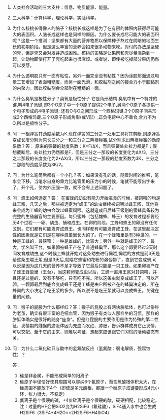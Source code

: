 1. 人类社会活动的三大支柱：信息、物质能源、能量。

2. 三大科学：计算科学，理论科学，实验科学。

3. 为什么核桃长得像人的脑子？核桃长成这样是为了在有限的体积内获得尽可能大的表面积。人脑长成这样也是同样的原因。为什么要长成尽可能大的表面积呢？这是一个推测：坚果都有大量的营养物质以保障种子熬过在阴暗的地面生长的初期阶段。但是这么丰富的营养会招来很多动物来吃。对付的办法是坚硬的壳，但是壳又会对发芽造成困难。核桃的策略是让果肉和壳尽量混杂到一起，让动物即使打开了壳吃起来也很麻烦。或者说，即使被吃掉部分果肉仍然可以发芽。

4. 为什么透明胶只有一面有粘性，另外一面完全没有粘性？因为涂胶那面通过电晕工艺增加了表面粗糙度，而另一面光滑，和胶黏剂之间的接合力小于胶黏剂的内聚力，因此胶黏剂会全部附在粗糙的一面。

5. 为什么臭氧是极性分子？臭氧是极性分子.它是角形结构.臭氧中有一个特殊的键,叫4电子派键,即3个O原子中一个O原子提供2个电子,另两个O原子各提供一个电子形成的4电子派键; 还有O与O之间形成一个西格玛键.3个O原子间共形成2个西格玛键.三个O原子形成角形(或V形）,正负电荷中心不重合,合力不为O,所以是极性分子。

6. 问：一根弹簧其劲度系数为K.现在弹簧的三分之一处用工具将其剪断,则原弹簧变成长度分别为原长三分之一和三分之二两根弹簧,试分别求出两根弹簧的劲度系数？答： 原来的弹簧的劲度系数：K=F/ΔX，而且弹簧处处拉力都是F；假想截断后，处处拉力仍然都是F，但是三分之一那段的长度变化为ΔX/3，三分之二那段的长度变化为2*ΔX/3，所以三分之一那段的劲度系数为3K，三分之二那段的劲度系数为3K/2。

7. 问：为什么笔筒后都有一个小孔？答：如果没有孔的话，随着时间的推移，笔水会下移，当笔水自身的重力比笔管里的压力小的时候，笔就不能写出字来了，开个孔，使内外压强一致，就不会有上述问题了。

8. 问：蜂王如何选定？答： 在蜜蜂的幼虫有能力开始进食的时候，被饲喂的均是蜂王浆，几天之后，那些被选定为“蜂王”的幼虫继续被饲喂以蜂王浆，其他将来会成为工蜂的幼虫会改以蜂蜜饲喂。这就造成日后蜂王级别的蜜蜂具备较为完整的生殖器官的主要原因。每只蜜蜂（包括雄蜂、蜂王）的发育过程都要经历4个过程——卵、幼虫、蛹和成虫。在卵的阶段，工蜂和蜂王的卵没有任何区别，它们都有可能发育成蜂王，也同样都有可能发育成工蜂，在这里起决定性的因素就是它们是在哪种蜂巢里长大的了。在一个蜂箱里是有3种巢的，一种是工蜂的，最狭窄；一种是雄蜂的，比较大；另外一种就是蜂王的了，最大，学名叫王台。如果卵被蜂王产在了普通蜂巢里，那么这个卵要经过3天时间发育成幼虫,这个时候工蜂就开始对这条幼虫进行饲喂,饲喂的方式是前3天是给这条虫喂王浆,但是3天后,就喂它蜂蜜和花粉的溶合物了，直到它变成蛹,可以说是因为这几天的营养不足才导致了它最后只能是一只工蜂。如果卵被产在了蜂王蜂巢里（王台），当这颗卵变成虫以后，工蜂一直用王浆对其饲喂，并且还是过量的，没有不够吃，只有吃不完。所以这条虫就变成蜂王了，可以产卵。一颗卵最后到底会变成蜂王还是工蜂是由它所被产在的蜂巢决定的，所在蜂巢的大小决定了吃王浆的多少。所以说不是吃王浆就可以变成蜂王，关键在量的问题。

9. 问：猴子的屁股为什么那样红？答：猴子的屁股上有两块胼胝体，也可以俗称为老茧，确实有很丰富的毛细血管，因为猴子有类似人那样坐的习惯，那样的胼胝体确实是很好的随身“座垫”。但是红屁股的主要作用是作为特殊的第二性征，发情期的雌猴的胼胝体因为充血而发红、肿胀，告诉群体成员它正发情，可以交配。至于它的由来，则难以考证，想起来应该跟它们习惯的活动姿态有关。

10. 问：为什么二氧化硅只与酸中的氢氟酸反应（氢氟酸：弱电解质，强腐蚀性）？

    答：

    1. 硅是非金属，不能形成简单的阳离子
    2. 硅原子半径恰好使其周围可以容纳6个氟原子，而含氧酸根体积太大，在硅周围不能放下4个（即使是多元酸根，都跟一个硅原子成键要形成4元小环，张力很大，不稳定）
    3. 氟离子是个很硬的碱，+4价硅离子是个很硬的酸，硬硬相配，比较稳定。注：过量的HF会把SiO2变为H2SiF6（氟硅酸），SiF4通入水中也会生成H2SiF6（3SiF4+4H2O==2H2SiF6+H4SiO4）